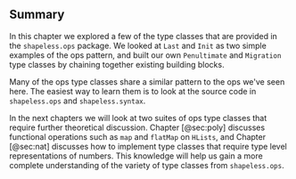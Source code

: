 ## Summary

In this chapter we explored a few of the
type classes that are provided in the `shapeless.ops` package.
We looked at `Last` and `Init`
as two simple examples of the ops pattern,
and built our own `Penultimate` and `Migration` type classes
by chaining together existing building blocks.

Many of the ops type classes share a similar pattern
to the ops we've seen here.
The easiest way to learn them is to
look at the source code
in `shapeless.ops` and `shapeless.syntax`.

In the next chapters we will look at two suites
of ops type classes that require further theoretical discussion.
Chapter [@sec:poly] discusses functional operations
such as `map` and `flatMap` on `HLists`,
and Chapter [@sec:nat] discusses
how to implement type classes that require
type level representations of numbers.
This knowledge will help us gain
a more complete understanding of
the variety of type classes from `shapeless.ops`.
